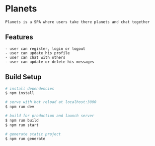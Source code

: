 # Planets
    Planets is a SPA where users take there planets and chat together
## Features
    - user can register, login or logout
    - user can update his profile
    - user can chat with others
    - user can update or delete his messages

## Build Setup
```bash
# install dependencies
$ npm install

# serve with hot reload at localhost:3000
$ npm run dev

# build for production and launch server
$ npm run build
$ npm run start

# generate static project
$ npm run generate
```
